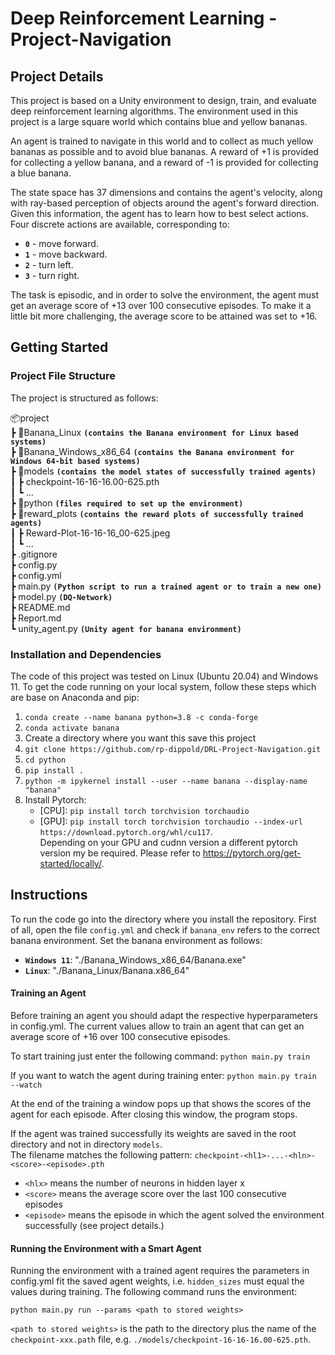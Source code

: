 # Deep Reinforcement Learning - Project-Navigation

## Project Details
This project is based on a Unity environment to design, train, and evaluate deep reinforcement learning algorithms.
The environment used in this project is a large square world which contains blue and yellow bananas.

An agent is trained to navigate in this world and to collect as much yellow bananas as possible and to avoid blue bananas.
A reward of +1 is provided for collecting a yellow banana, and a reward of -1 is provided for collecting a blue banana.

The state space has 37 dimensions and contains the agent's velocity, along with ray-based perception of objects around the agent's forward direction. Given this information, the agent has to learn how to best select actions. Four discrete actions are available, corresponding to:

- **`0`** - move forward.
- **`1`** - move backward.
- **`2`** - turn left.
- **`3`** - turn right.

The task is episodic, and in order to solve the environment, the agent must get an average score of +13 over 100 consecutive episodes. To make it a little bit more challenging, the average score to be attained was set to +16.

## Getting Started

### Project File Structure
The project is structured as follows:

📦project<br>
 ┣ 📂Banana_Linux  **`(contains the Banana environment for Linux based systems)`** <br>
 ┣ 📂Banana_Windows_x86_64  **`(contains the Banana environment for Windows 64-bit based systems)`** <br>
 ┣ 📂models  **`(contains the model states of successfully trained agents)`** <br>
 ┃ ┣ checkpoint-16-16-16.00-625.pth<br>
 ┃ ┗ ...<br>
 ┣ 📂python **`(files required to set up the environment)`** <br>
 ┣ 📂reward_plots **`(contains the reward plots of successfully trained agents)`** <br>
 ┃ ┣ Reward-Plot-16-16-16_00-625.jpeg<br>
 ┃ ┗ ...<br>
 ┣ .gitignore <br>
 ┣ config.py  <br>
 ┣ config.yml <br>
 ┣ main.py **`(Python script to run a trained agent or to train a new one)`**<br>
 ┣ model.py **`(DQ-Network)`**<br>
 ┣ README.md <br>
 ┣ Report.md <br>
 ┗ unity_agent.py **`(Unity agent for banana environment)`**<br>
 
### Installation and Dependencies

The code of this project was tested on Linux (Ubuntu 20.04) and Windows 11. To get the code running on your local system, follow these steps
which are base on Anaconda and pip:

1.  `conda create --name banana python=3.8 -c conda-forge`
2.  `conda activate banana`
3.  Create a directory where you want this save this project
4.  `git clone https://github.com/rp-dippold/DRL-Project-Navigation.git`
5.  `cd python`
6.  `pip install .`
7.  `python -m ipykernel install --user --name banana --display-name "banana"`
8.  Install Pytorch:
    * [CPU]: `pip install torch torchvision torchaudio`
    * [GPU]: `pip install torch torchvision torchaudio --index-url https://download.pytorch.org/whl/cu117`.\
    Depending on your GPU and cudnn version a different pytorch version my be required. Please refer to 
    https://pytorch.org/get-started/locally/.


## Instructions
To run the code go into the directory where you install the repository. First of all, open the file `config.yml` and check if `banana_env` refers to the correct banana environment. Set the banana environment as follows:

* **`Windows 11`**: "./Banana_Windows_x86_64/Banana.exe"
* **`Linux`**: "./Banana_Linux/Banana.x86_64"

#### Training an Agent
Before training an agent you should adapt the respective hyperparameters in config.yml. The current values allow to train an agent that can get an average score of +16 over 100 consecutive episodes.

To start training just enter the following command: `python main.py train`

If you want to watch the agent during training enter: `python main.py train --watch`

At the end of the training a window pops up that shows the scores of the agent for each episode. After closing this 
window, the program stops.

If the agent was trained successfully its weights are saved in the root directory and not in directory `models`. \
The filename matches the following pattern: `checkpoint-<hl1>-...-<hln>-<score>-<episode>.pth`
* `<hlx>` means the number of neurons in hidden layer x
* `<score>` means the average score over the last 100 consecutive episodes
* `<episode>` means the episode in which the agent solved the environment successfully (see project details.)

#### Running the Environment with a Smart Agent
Running the environment with a trained agent requires the parameters in config.yml fit the saved agent weights, i.e.
`hidden_sizes` must equal the values during training. The following command runs the environment:

`python main.py run --params <path to stored weights>`

`<path to stored weights>` is the path to the directory plus the name of the `checkpoint-xxx.path` file, e.g.
`./models/checkpoint-16-16-16.00-625.pth`.

